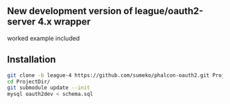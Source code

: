 New development version of league/oauth2-server 4.x wrapper
---
worked example included

Installation
---
```bash
git clone -b league-4 https://github.com/sumeko/phalcon-oauth2.git ProjectDir
cd ProjectDir/
git submodule update --init
mysql oauth2dev < schema.sql
```
